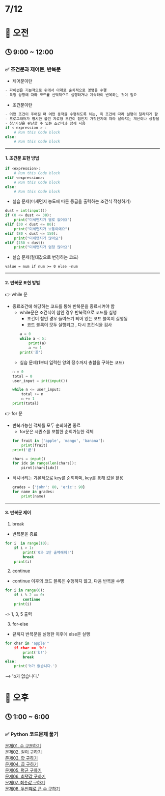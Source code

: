 # 7/12

# 🌇 오전

## 🕓 9:00 ~ 12:00

### ✅ 조건문과 제어문, 반복문

- 제어문이란
```javascript
- 파이썬은 기본적으로 위에서 아래로 순차적으로 명령을 수행
- 특정 상황에 따라 코드를 선택적으로 실행하거나 계속하여 반복하는 것이 필요
```

- 조건문이란
```python
- 어떤 조건이 주어질 때 어떤 동작을 수행하도록 하는, 즉 조건에 따라 실행이 달라지게 할 때 사용되는 문장
- 프로그래머가 명시한 불린 자료형 조건이 참인지 거짓인지에 따라 달라지는 계산이나 상황을 수행하는 프로그래밍 언어의 특징
- 참/거짓을 판단할 수 있는 조건식과 함께 사용
if < expression > :
    # Run this Code block
else:
    # Run this Code block
```
-----
#### 1. 조건문 표현 방법   
```python
if <expression>:
    # Run this Code block
elif <expression>:
    # Run this Code block
else:
    # Run this Code block
```
- 실습 문제(미세먼지 농도에 따른 등급을 출력하는 조건식 작성하기)
```python
dust = int(input())
if (0 <= dust <= 30):
    print("미세먼지가 별로 없어요")
elif (30 < dust <= 80):
    print("미세먼지가 보통이에요")
elif (80 < dust <= 150):
    print("미세먼지가 많아요")
elif (150 < dust):
    print("미세먼지가 엄청 많아요")
```
- 실습 문제(절대값으로 변경하는 코드)
```
value = num if num >= 0 else -num
```
-----
#### 2. 반복문 표현 방법
👉 while 문   
- 종료조건에 해당하는 코드를 통해 반복문을 종료시켜야 함
    - while문은 조건식이 참인 경우 반복적으로 코드를 실행
        - 조건이 참인 경우 들여쓰기 되어 있는 코드 블록이 실행됨
        - 코드 블록이 모두 실행되고 , 다시 조건식을 검사
        ```python
        a = 0
        while a < 5:
            print(a)
            a += 1
        print('끝')
        ```
    - 실습 문제(1부터 입력한 양의 정수까지 총합을 구하는 코드)
    ```python
    n = 0
    total = 0
    user_input = int(input())

    while n <= user_input:
        total += n
        n += 1
    print(total)
    ```
👉 for 문   
- 반복가능한 객체를 모두 순회하면 종료
    - for문은 시퀀스를 포함한 순회가능한 객체
    ```python
    for fruit in ['apple', 'mango', 'banana']:
        print(fruit)
    print('끝')
    ```
    ```python
    chars = input()
    for idx in range(len(chars)):
        pirnt(chars[idx])
    ```
- 딕셔너리는 기본적으로 key를 순회하며, key를 통해 값을 활용
    ```python
    grades = {'john': 80, 'eric': 90}
    for name in grades:
        print(name)
    ```
-----
#### 3. 반복문 제어
1. break   
- 반복문을 종료
```python
for i  in range(10);
    if i > 1:
        print('0과 1만 출력해줘!')
        break
    print(i)
```
2. continue   
- continue 이후의 코드 블록은 수행하지 않고, 다음 반복을 수행
```python
for i in range(6):
    if i % 2 == 0:
        continue
    print(i)
```
-> 1, 3, 5 출력

3. for-else   
- 끝까지 반복문을 실행한 이후에 else문 실행
```python
for char in 'apple'"
    if char == 'b':
        print('b!')
        break
else:
    print('b가 없습니다.')
```
--> 'b가 없습니다.'

# 🌆 오후

## 🕓 1:00 ~ 6:00

### ✅ Python 코드문제 풀기

[문제01. 수 구분하기](Code1.py)   
[문제02. 길이 구하기](Code2.py)   
[문제03. 합 구하기](Code3.py)   
[문제04. 곱 구하기](Code4.py)   
[문제05. 평균 구하기](Code5.py)   
[문제06. 최댓값 구하기](Code6.py)   
[문제07. 최솟값 구하기](Code7.py)   
[문제08. 두번쨰로 큰 수 구하기](Code8.py)   